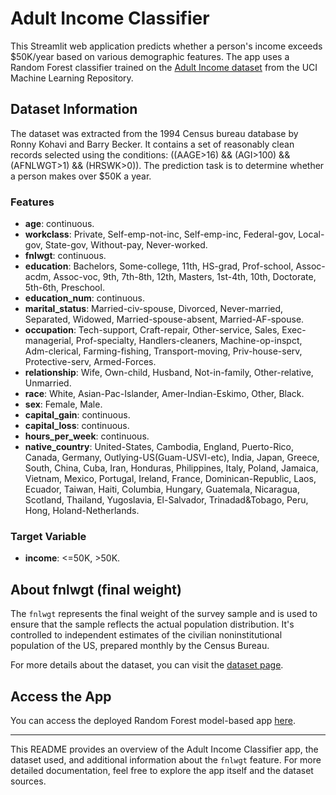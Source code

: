 # Adult Income Classifier

This Streamlit web application predicts whether a person's income exceeds $50K/year based on various demographic features. The app uses a Random Forest classifier trained on the [Adult Income dataset](https://archive.ics.uci.edu/ml/datasets/adult) from the UCI Machine Learning Repository.

## Dataset Information

The dataset was extracted from the 1994 Census bureau database by Ronny Kohavi and Barry Becker. It contains a set of reasonably clean records selected using the conditions: ((AAGE>16) && (AGI>100) && (AFNLWGT>1) && (HRSWK>0)). The prediction task is to determine whether a person makes over $50K a year.

### Features

- **age**: continuous.
- **workclass**: Private, Self-emp-not-inc, Self-emp-inc, Federal-gov, Local-gov, State-gov, Without-pay, Never-worked.
- **fnlwgt**: continuous.
- **education**: Bachelors, Some-college, 11th, HS-grad, Prof-school, Assoc-acdm, Assoc-voc, 9th, 7th-8th, 12th, Masters, 1st-4th, 10th, Doctorate, 5th-6th, Preschool.
- **education_num**: continuous.
- **marital_status**: Married-civ-spouse, Divorced, Never-married, Separated, Widowed, Married-spouse-absent, Married-AF-spouse.
- **occupation**: Tech-support, Craft-repair, Other-service, Sales, Exec-managerial, Prof-specialty, Handlers-cleaners, Machine-op-inspct, Adm-clerical, Farming-fishing, Transport-moving, Priv-house-serv, Protective-serv, Armed-Forces.
- **relationship**: Wife, Own-child, Husband, Not-in-family, Other-relative, Unmarried.
- **race**: White, Asian-Pac-Islander, Amer-Indian-Eskimo, Other, Black.
- **sex**: Female, Male.
- **capital_gain**: continuous.
- **capital_loss**: continuous.
- **hours_per_week**: continuous.
- **native_country**: United-States, Cambodia, England, Puerto-Rico, Canada, Germany, Outlying-US(Guam-USVI-etc), India, Japan, Greece, South, China, Cuba, Iran, Honduras, Philippines, Italy, Poland, Jamaica, Vietnam, Mexico, Portugal, Ireland, France, Dominican-Republic, Laos, Ecuador, Taiwan, Haiti, Columbia, Hungary, Guatemala, Nicaragua, Scotland, Thailand, Yugoslavia, El-Salvador, Trinadad&Tobago, Peru, Hong, Holand-Netherlands.

### Target Variable

- **income**: <=50K, >50K.

## About fnlwgt (final weight)

The `fnlwgt` represents the final weight of the survey sample and is used to ensure that the sample reflects the actual population distribution. It's controlled to independent estimates of the civilian noninstitutional population of the US, prepared monthly by the Census Bureau.

For more details about the dataset, you can visit the [dataset page](https://archive.ics.uci.edu/ml/datasets/adult).

## Access the App

You can access the deployed Random Forest model-based app [here](https://adultincomeclassifier-o9u0pczpe9.streamlit.app/).

---

This README provides an overview of the Adult Income Classifier app, the dataset used, and additional information about the `fnlwgt` feature. For more detailed documentation, feel free to explore the app itself and the dataset sources.
